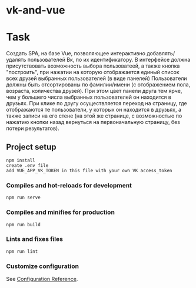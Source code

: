 # vk-and-vue

# Task

Создать SPA, на базе Vue, позволяющее интерактивно добавлять/удалять пользователей Вк,
по их идентификатору.
В интерфейсе должна присутствовать возможность выбора пользоватеей, а также кнопка "построить",
при нажатии на которую отображается единый список всех друзей выбранных пользователей (в виде панелей)
Пользователи должны быть отсортированы по фамилии/имени (с отображением пола, возраста, количества друзей).
При этом цвет панели друга тем ярче, чем у большего числа выбранных пользователей он находится в друзьях.
При клике по другу осуществляется переход на страницу, где отображаются те пользователи, у которых он находится в друзьях,
а также записи на его стене (на этой же странице, с возможностью по нажатию кнопки назад вернуться на первоначальную страницу,
без потери результатов).

## Project setup
```
npm install
create .env file
add VUE_APP_VK_TOKEN in this file with your own VK access_token
```

### Compiles and hot-reloads for development
```
npm run serve
```

### Compiles and minifies for production
```
npm run build
```

### Lints and fixes files
```
npm run lint
```

### Customize configuration
See [Configuration Reference](https://cli.vuejs.org/config/).